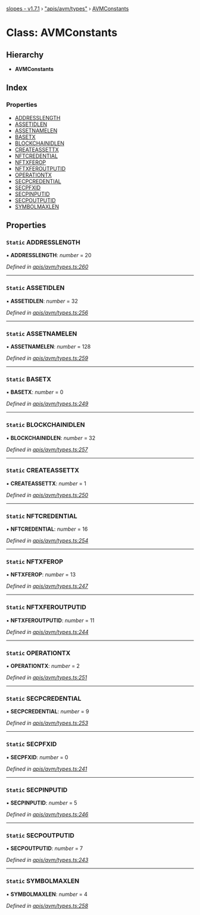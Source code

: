 [slopes - v1.7.1](../README.md) › ["apis/avm/types"](../modules/_apis_avm_types_.md) › [AVMConstants](_apis_avm_types_.avmconstants.md)

# Class: AVMConstants

## Hierarchy

* **AVMConstants**

## Index

### Properties

* [ADDRESSLENGTH](_apis_avm_types_.avmconstants.md#static-addresslength)
* [ASSETIDLEN](_apis_avm_types_.avmconstants.md#static-assetidlen)
* [ASSETNAMELEN](_apis_avm_types_.avmconstants.md#static-assetnamelen)
* [BASETX](_apis_avm_types_.avmconstants.md#static-basetx)
* [BLOCKCHAINIDLEN](_apis_avm_types_.avmconstants.md#static-blockchainidlen)
* [CREATEASSETTX](_apis_avm_types_.avmconstants.md#static-createassettx)
* [NFTCREDENTIAL](_apis_avm_types_.avmconstants.md#static-nftcredential)
* [NFTXFEROP](_apis_avm_types_.avmconstants.md#static-nftxferop)
* [NFTXFEROUTPUTID](_apis_avm_types_.avmconstants.md#static-nftxferoutputid)
* [OPERATIONTX](_apis_avm_types_.avmconstants.md#static-operationtx)
* [SECPCREDENTIAL](_apis_avm_types_.avmconstants.md#static-secpcredential)
* [SECPFXID](_apis_avm_types_.avmconstants.md#static-secpfxid)
* [SECPINPUTID](_apis_avm_types_.avmconstants.md#static-secpinputid)
* [SECPOUTPUTID](_apis_avm_types_.avmconstants.md#static-secpoutputid)
* [SYMBOLMAXLEN](_apis_avm_types_.avmconstants.md#static-symbolmaxlen)

## Properties

### `Static` ADDRESSLENGTH

▪ **ADDRESSLENGTH**: *number* = 20

*Defined in [apis/avm/types.ts:260](https://github.com/ava-labs/slopes/blob/0d1acbd/src/apis/avm/types.ts#L260)*

___

### `Static` ASSETIDLEN

▪ **ASSETIDLEN**: *number* = 32

*Defined in [apis/avm/types.ts:256](https://github.com/ava-labs/slopes/blob/0d1acbd/src/apis/avm/types.ts#L256)*

___

### `Static` ASSETNAMELEN

▪ **ASSETNAMELEN**: *number* = 128

*Defined in [apis/avm/types.ts:259](https://github.com/ava-labs/slopes/blob/0d1acbd/src/apis/avm/types.ts#L259)*

___

### `Static` BASETX

▪ **BASETX**: *number* = 0

*Defined in [apis/avm/types.ts:249](https://github.com/ava-labs/slopes/blob/0d1acbd/src/apis/avm/types.ts#L249)*

___

### `Static` BLOCKCHAINIDLEN

▪ **BLOCKCHAINIDLEN**: *number* = 32

*Defined in [apis/avm/types.ts:257](https://github.com/ava-labs/slopes/blob/0d1acbd/src/apis/avm/types.ts#L257)*

___

### `Static` CREATEASSETTX

▪ **CREATEASSETTX**: *number* = 1

*Defined in [apis/avm/types.ts:250](https://github.com/ava-labs/slopes/blob/0d1acbd/src/apis/avm/types.ts#L250)*

___

### `Static` NFTCREDENTIAL

▪ **NFTCREDENTIAL**: *number* = 16

*Defined in [apis/avm/types.ts:254](https://github.com/ava-labs/slopes/blob/0d1acbd/src/apis/avm/types.ts#L254)*

___

### `Static` NFTXFEROP

▪ **NFTXFEROP**: *number* = 13

*Defined in [apis/avm/types.ts:247](https://github.com/ava-labs/slopes/blob/0d1acbd/src/apis/avm/types.ts#L247)*

___

### `Static` NFTXFEROUTPUTID

▪ **NFTXFEROUTPUTID**: *number* = 11

*Defined in [apis/avm/types.ts:244](https://github.com/ava-labs/slopes/blob/0d1acbd/src/apis/avm/types.ts#L244)*

___

### `Static` OPERATIONTX

▪ **OPERATIONTX**: *number* = 2

*Defined in [apis/avm/types.ts:251](https://github.com/ava-labs/slopes/blob/0d1acbd/src/apis/avm/types.ts#L251)*

___

### `Static` SECPCREDENTIAL

▪ **SECPCREDENTIAL**: *number* = 9

*Defined in [apis/avm/types.ts:253](https://github.com/ava-labs/slopes/blob/0d1acbd/src/apis/avm/types.ts#L253)*

___

### `Static` SECPFXID

▪ **SECPFXID**: *number* = 0

*Defined in [apis/avm/types.ts:241](https://github.com/ava-labs/slopes/blob/0d1acbd/src/apis/avm/types.ts#L241)*

___

### `Static` SECPINPUTID

▪ **SECPINPUTID**: *number* = 5

*Defined in [apis/avm/types.ts:246](https://github.com/ava-labs/slopes/blob/0d1acbd/src/apis/avm/types.ts#L246)*

___

### `Static` SECPOUTPUTID

▪ **SECPOUTPUTID**: *number* = 7

*Defined in [apis/avm/types.ts:243](https://github.com/ava-labs/slopes/blob/0d1acbd/src/apis/avm/types.ts#L243)*

___

### `Static` SYMBOLMAXLEN

▪ **SYMBOLMAXLEN**: *number* = 4

*Defined in [apis/avm/types.ts:258](https://github.com/ava-labs/slopes/blob/0d1acbd/src/apis/avm/types.ts#L258)*
